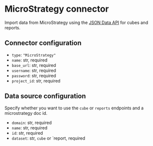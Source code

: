 # MicroStrategy connector

Import data from MicroStrategy using the [JSON Data API](http://bit.ly/2HCzf04) for cubes and
reports.

## Connector configuration

* `type`: `"MicroStrategy"`
* `name`: str, required
* `base_url`: str, required
* `username`: str, required
* `password`: str, required
* `project_id`: str, required


## Data source configuration

Specify whether you want to use the `cube` or `reports` endpoints and a microstrategy doc id.

* `domain`: str, required
* `name`: str, required
* `id`: str, required
* `dataset`: str, `cube` or `report, required
